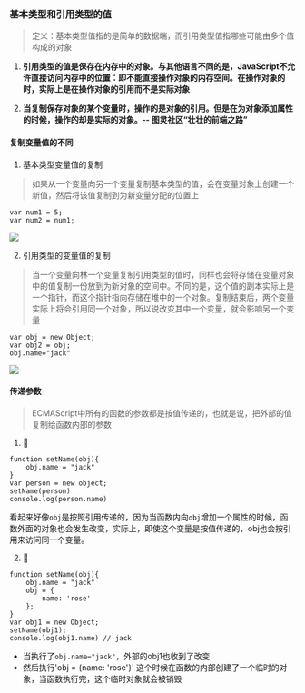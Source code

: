 ### 基本类型和引用类型的值
> 定义：基本类型值指的是简单的数据端，而引用类型值指哪些可能由多个值构成的对象

1. **引用类型的值是保存在内存中的对象。与其他语言不同的是，JavaScript不允许直接访问内存中的位置：即不能直接操作对象的内存空间。在操作对象的时，实际上是在操作对象的引用而不是实际对象**

2. **当复制保存对象的某个变量时，操作的是对象的引用。但是在为对象添加属性的时候，操作的却是实际的对象。-- 图灵社区“壮壮的前端之路”**

#### 复制变量值的不同

1. 基本类型变量值的复制

> 如果从一个变量向另一个变量复制基本类型的值，会在变量对象上创建一个新值，然后将该值复制到为新变量分配的位置上

```
var num1 = 5;
var num2 = num1;
```
![](https://github.com/4lQuiorrA/frontEnd-base/blob/master/image/anzhichuandi.png)

2. 引用类型的变量值的复制

> 当一个变量向林一个变量复制引用类型的值时，同样也会将存储在变量对象中的值复制一份放到为新对象的空间中。不同的是，这个值的副本实际上是一个指针，而这个指针指向存储在堆中的一个对象。复制结束后，两个变量实际上将会引用同一个对象，所以说改变其中一个变量，就会影响另一个变量

```
var obj = new Object;
var obj2 = obj;
obj.name="jack"
```

![](https://github.com/4lQuiorrA/frontEnd-base/blob/master/image/anyinyongchuandi.png)

#### 传递参数

> ECMAScript中所有的函数的参数都是按值传递的，也就是说，把外部的值复制给函数内部的参数

1. 🌰
```
function setName(obj){
    obj.name = "jack"
}
var person = new object;
setName(person)
console.log(person.name)
```
看起来好像`obj`是按照引用传递的，因为当函数内向`obj`增加一个属性的时候，函数外面的对象也会发生改变，实际上，即使这个变量是按值传递的，obj也会按引用来访问同一个变量。

2. 🌰

```
function setName(obj){
    obj.name = "jack"
    obj = {
        name: 'rose'
    };
}
var obj1 = new Object;
setName(obj1);
console.log(obj1.name) // jack
```
- 当执行了`obj.name="jack"`，外部的obj1也收到了改变
- 然后执行'obj = {name: 'rose'}' 这个时候在函数的内部创建了一个临时的对象，当函数执行完，这个临时对象就会被销毁
